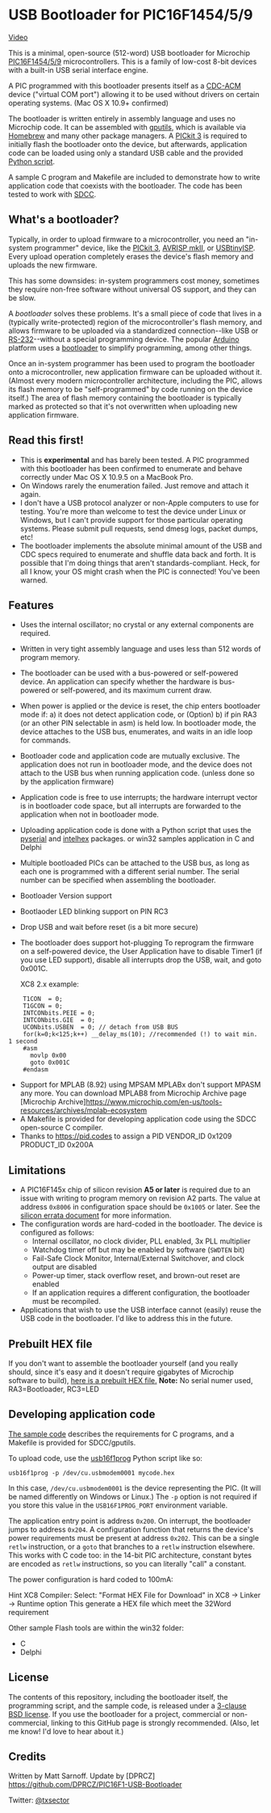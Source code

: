 USB Bootloader for PIC16F1454/5/9
=================================

[Video](https://www.youtube.com/watch?v=QfhlUpleDKA)

This is a minimal, open-source (512-word) USB bootloader for Microchip [PIC16F1454/5/9](http://www.microchip.com/PIC16F1454) microcontrollers. This is a family of low-cost 8-bit devices with a built-in USB serial interface engine.

A PIC programmed with this bootloader presents itself as a [CDC-ACM](http://en.wikipedia.org/wiki/USB_communications_device_class) device ("virtual COM port") allowing it to be used without drivers on certain operating systems. (Mac OS X 10.9+ confirmed)

The bootloader is written entirely in assembly language and uses no Microchip code. It can be assembled with [gputils](http://gputils.sourceforge.net/), which is available via [Homebrew](http://brew.sh) and many other package managers. A [PICkit 3](http://www.microchip.com/PICkit3) is required to initially flash the bootloader onto the device, but afterwards, application code can be loaded using only a standard USB cable and the provided [Python script](usb16f1prog).

A sample C program and Makefile are included to demonstrate how to write application code that coexists with the bootloader. The code has been tested to work with [SDCC](http://sdcc.sourceforge.net).

## What's a bootloader?

Typically, in order to upload firmware to a microcontroller, you need an "in-system programmer" device, like the [PICkit 3](http://www.microchip.com/PICkit3), [AVRISP mkII](http://www.atmel.com/tools/avrispmkii.aspx), or [USBtinyISP](http://www.ladyada.net/make/usbtinyisp/). Every upload operation completely erases the device's flash memory and uploads the new firmware.

This has some downsides: in-system programmers cost money, sometimes they require non-free software without universal OS support, and they can be slow.

A *bootloader* solves these problems. It's a small piece of code that lives in a (typically write-protected) region of the microcontroller's flash memory, and allows firmware to be uploaded via a standardized connection--like USB or [RS-232](http://en.wikipedia.org/wiki/RS-232)--without a special programming device. The popular [Arduino](http://arduino.cc) platform uses a [bootloader](http://arduino.cc/en/Hacking/Bootloader?from=Tutorial.Bootloader) to simplify programming, among other things.

Once an in-system programmer has been used to program the bootloader onto a microcontroller, new application firmware can be uploaded without it. (Almost every modern microcontroller architecture, including the PIC, allows its flash memory to be "self-programmed" by code running on the device itself.) The area of flash memory containing the bootloader is typically marked as protected so that it's not overwritten when uploading new application firmware.

## Read this first!

- This is **experimental** and has barely been tested. A PIC programmed with this bootloader has been confirmed to enumerate and behave correctly under Mac OS X 10.9.5 on a MacBook Pro.
- On Windows rarely the enumeration failed. Just remove and attach it again.
- I don't have a USB protocol analyzer or non-Apple computers to use for testing. You're more than welcome to test the device under Linux or Windows, but I can't provide support for those particular operating systems. Please submit pull requests, send dmesg logs, packet dumps, etc!
- The bootloader implements the absolute minimal amount of the USB and CDC specs required to enumerate and shuffle data back and forth. It is possible that I'm doing things that aren't standards-compliant. Heck, for all I know, your OS might crash when the PIC is connected! You've been warned.

## Features

- Uses the internal oscillator; no crystal or any external components are required.
- Written in very tight assembly language and uses less than 512 words of program memory.
- The bootloader can be used with a bus-powered or self-powered device. An application can specify whether the hardware is bus-powered or self-powered, and its maximum current draw.
- When power is applied or the device is reset, the chip enters bootloader mode if: 
  a) it does not detect application code, or (Option)
  b) if pin RA3 (or an other PIN selectable in asm) is held low. 
  In bootloader mode, the device attaches to the USB bus, enumerates, and waits in an idle loop for commands.
- Bootloader code and application code are mutually exclusive. The application does not run in bootloader mode, and the device does not attach to the USB bus when running application code. (unless done so by the application firmware)
- Application code is free to use interrupts; the hardware interrupt vector is in bootloader code space, but all interrupts are forwarded to the application when not in bootloader mode.
- Uploading application code is done with a Python script that uses the [pyserial](http://pyserial.sourceforge.net) and [intelhex](https://pypi.python.org/pypi/IntelHex) packages.
  or win32 samples application in C and Delphi
- Multiple bootloaded PICs can be attached to the USB bus, as long as each one is programmed with a different serial number. The serial number can be specified when assembling the bootloader.
- Bootloader Version support
- Bootlaoder LED blinking support on PIN RC3
- Drop USB and wait before reset (is a bit more secure)
- The bootloader does support hot-plugging
    To reprogram the firmware on a self-powered device, the
    User Application have to disable Timer1 (if you use LED support), disable all interrupts drop the USB, wait, and goto 0x001C.
	
    XC8 2.x example:
```      
	T1CON  = 0;
	T1GCON = 0;
	INTCONbits.PEIE = 0;
	INTCONbits.GIE  = 0;
	UCONbits.USBEN  = 0; // detach from USB BUS
	for(k=0;k<125;k++) __delay_ms(10); //recommended (!) to wait min. 1 second 
	#asm
	  movlp 0x00
	  goto 0x001C
	#endasm
```

- Support for MPLAB (8.92) using MPSAM 
  MPLABx don't support MPASM any more. You can download MPLAB8 from Microchip Archive page
  [Microchip Archive]https://www.microchip.com/en-us/tools-resources/archives/mplab-ecosystem
- A Makefile is provided for developing application code using the SDCC open-source C compiler.
- Thanks to https://pid.codes to assign a PID
	VENDOR_ID	0x1209
	PRODUCT_ID	0x200A

## Limitations

- A PIC16F145x chip of silicon revision **A5 or later** is required due to an issue with writing to program memory on revision A2 parts. The value at address `0x8006` in configuration space should be `0x1005` or later. See the [silicon errata document](http://ww1.microchip.com/downloads/en/DeviceDoc/80000546F.pdf) for more information.
- The configuration words are hard-coded in the bootloader. The device is configured as follows:
    - Internal oscillator, no clock divider, PLL enabled, 3x PLL multiplier
    - Watchdog timer off but may be enabled by software (`SWDTEN` bit)
    - Fail-Safe Clock Monitor, Internal/External Switchover, and clock output are disabled
    - Power-up timer, stack overflow reset, and brown-out reset are enabled
    - If an application requires a different configuration, the bootloader must be recompiled.
- Applications that wish to use the USB interface cannot (easily) reuse the USB code in the bootloader. I'd like to address this in the future.

## Prebuilt HEX file

If you don't want to assemble the bootloader yourself (and you really should, since it's easy and it doesn't require gigabytes of Microchip software to build), 
[here is a prebuilt HEX file.](bootloader.hex) **Note:** No serial numer used, RA3=Bootloader, RC3=LED

## Developing application code

[The sample code](sample_app/blink.c) describes the requirements for C programs, and a Makefile is provided for SDCC/gputils.

To upload code, use the [usb16f1prog](usb16f1prog) Python script like so:

```
usb16f1prog -p /dev/cu.usbmodem0001 mycode.hex
```

In this case, `/dev/cu.usbmodem0001` is the device representing the PIC. (It will be named differently on Windows or Linux.) The `-p` option is not required if you store this value in the `USB16F1PROG_PORT` environment variable.

The application entry point is address `0x200`. On interrupt, the bootloader jumps to address `0x204`. A configuration function that returns the device's power requirements must be present at address `0x202`. This can be a single `retlw` instruction, or a `goto` that branches to a `retlw` instruction elsewhere. This works with C code too: in the 14-bit PIC architecture, constant bytes are encoded as `retlw` instructions, so you can literally "call" a constant.

The power configuration is hard coded to 100mA:

Hint XC8 Compiler:
Select: "Format HEX File for Download" in XC8 -> Linker -> Runtime option
This generate a HEX file which meet the 32Word requirement

Other sample Flash tools are within the win32 folder:
- C 
- Delphi

## License

The contents of this repository, including the bootloader itself, the programming script, and the sample code, is released under a [3-clause BSD license](LICENSE). If you use the bootloader for a project, commercial or non-commercial, linking to this GitHub page is strongly recommended. (Also, let me know! I'd love to hear about it.)

## Credits

Written by Matt Sarnoff.
Update by [DPRCZ] https://github.com/DPRCZ/PIC16F1-USB-Bootloader

Twitter: [@txsector](http://twitter.com/txsector)

